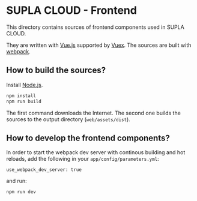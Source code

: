 # SUPLA CLOUD - Frontend

This directory contains sources of frontend components used in SUPLA CLOUD.

They are written with [Vue.js](https://vuejs.org/) supported by 
[Vuex](https://vuex.vuejs.org/). 
The sources are built with [webpack](https://webpack.github.io/).

## How to build the sources?

Install [Node.js](https://nodejs.org/).

```bash
npm install
npm run build
```

The first command downloads the Internet. The second one builds the sources
to the output directory (`web/assets/dist`).

## How to develop the frontend components?

In order to start the webpack dev server with continous building and hot reloads, 
add the following in your `app/config/parameters.yml`:

```
use_webpack_dev_server: true
```

and run:

```bash
npm run dev
```
